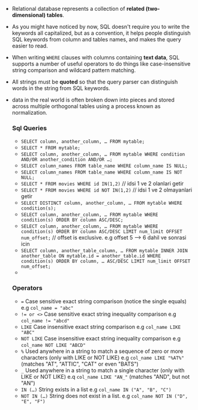 - Relational database represents a collection of **related (two-dimensional) tables**.
- As you might have noticed by now, SQL doesn't require you to write the keywords all capitalized, but as a convention, it helps people distinguish SQL keywords from column and tables names, and makes the query easier to read.
- When writing `WHERE` clauses with columns containing **text data**, SQL supports a number of useful operators to do things like case-insensitive string comparison and wildcard pattern matching.
- All strings must be **quoted** so that the query parser can distinguish words in the string from SQL keywords.
- data in the real world is often broken down into pieces and stored across multiple orthogonal tables using a process known as normalization.
  

  ### Sql Queries
  - `SELECT column, another_column, … FROM mytable;`
  - `SELECT * FROM mytable;`
  - `SELECT column, another_column, … FROM mytable WHERE condition AND/OR another_condition AND/OR …;`
  - `SELECT column_names FROM table_name WHERE column_name IS NULL;` 
  - `SELECT column_names FROM table_name WHERE column_name IS NOT NULL;`
  - `SELECT * FROM movies WHERE id IN(1,2)`  // idsi 1 ve 2 olanlari getir
  - `SELECT * FROM movies WHERE id NOT IN(1,2)`    // idsi 1 ve 2 olmayanlari getir
  - `SELECT DISTINCT column, another_column, … FROM mytable WHERE condition(s);`
  - `SELECT column, another_column, … FROM mytable WHERE condition(s) ORDER BY column ASC/DESC;`
  - `SELECT column, another_column, … FROM mytable WHERE condition(s) ORDER BY column ASC/DESC LIMIT num_limit OFFSET num_offset;` // offset is exclusive. e.g offset 5 --> 6 dahil ve sonrasi icin
  - `SELECT column, another_table_column, … FROM mytable INNER JOIN another_table ON mytable.id = another_table.id WHERE condition(s) ORDER BY column, … ASC/DESC LIMIT num_limit OFFSET num_offset;`
  - 

  ### Operators
  - ` = ` Case sensitive exact string comparison (notice the single equals) e.g ` col_name = "abc" `
  - ` != or <> ` Case sensitive exact string inequality comparison  e.g ` col_name != "abcd" `
  - ` LIKE ` Case insensitive exact string comparison e.g ` col_name LIKE "ABC" `
  - ` NOT LIKE ` Case insensitive exact string inequality comparison e.g ` col_name NOT LIKE "ABCD" `
  - ` % ` Used anywhere in a string to match a sequence of zero or more characters (only with LIKE or NOT LIKE) e.g `col_name LIKE "%AT%"` (matches "AT", "ATTIC", "CAT" or even "BATS")
  - ` _ ` Used anywhere in a string to match a single character (only with LIKE or NOT LIKE) e.q ` col_name LIKE "AN_" ` (matches "AND", but not "AN")
  - ` IN (…) ` String exists in a list e.g ` col_name IN ("A", "B", "C") `
  - ` NOT IN (…) ` String does not exist in a list. e.g ` col_name NOT IN ("D", "E", "F") `
 


